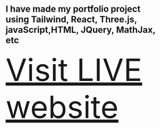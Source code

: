 # I have made my portfolio project using Tailwind, React, Three.js, javaScript,HTML, JQuery, MathJax, etc

<span style="font-size: 100px;">[Visit LIVE website](https://ankitraj061.vercel.app/)</span>
